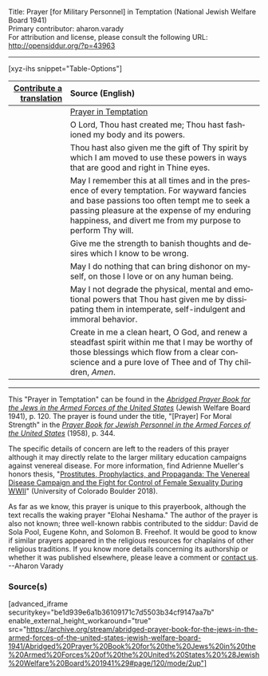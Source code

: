 <html>
<head></head>
<body>
Title: Prayer [for Military Personnel] in Temptation (National Jewish Welfare Board 1941)<br />
Primary contributor: aharon.varady<br />
For attribution and license, please consult the following URL: <a href="http://opensiddur.org/?p=43963">http://opensiddur.org/?p=43963</a>
<p />
<hr />

[xyz-ihs snippet="Table-Options"]<table style="margin-left: auto; margin-right: auto;" class="draggable">
<thead><tr><th id="x" style="text-align: right;"><a href="/contribute/upload/">Contribute a translation</a></th><th style="text-align: left;">Source (English)</th></tr></thead>
<tbody>
<tr><td style="vertical-align:top;">
<div class="liturgy" lang="he" style="text-align: right;">

</div></td>

<td style="vertical-align:top;">
<div class="english" lang="en" style="text-align: left;">
<u>Prayer in Temptation</u>
</div></td></tr>


<tr><td style="vertical-align:top;">
<div class="liturgy" lang="he" style="text-align: right;">

</div></td>

<td style="vertical-align:top;">
<div class="english" lang="en" style="text-align: left;">
O Lord, Thou hast created me; 
Thou hast fashioned my body 
and its powers. 
</div></td></tr>


<tr><td style="vertical-align:top;">
<div class="liturgy" lang="he" style="text-align: right;">

</div></td>

<td style="vertical-align:top;">
<div class="english" lang="en" style="text-align: left;">
Thou hast also given me 
the gift of Thy spirit 
by which I am moved to use these powers
in ways that are good and right 
in Thine eyes. 
</div></td></tr>


<tr><td style="vertical-align:top;">
<div class="liturgy" lang="he" style="text-align: right;">

</div></td>

<td style="vertical-align:top;">
<div class="english" lang="en" style="text-align: left;">
May I remember this at all times 
and in the presence of every temptation. 
For wayward fancies 
and base passions 
too often tempt me 
to seek a passing pleasure 
at the expense of my enduring happiness, 
and divert me from my purpose 
to perform Thy will. 
</div></td></tr>


<tr><td style="vertical-align:top;">
<div class="liturgy" lang="he" style="text-align: right;">

</div></td>

<td style="vertical-align:top;">
<div class="english" lang="en" style="text-align: left;">
Give me the strength 
to banish thoughts and desires 
which I know to be wrong. 
</div></td></tr>


<tr><td style="vertical-align:top;">
<div class="liturgy" lang="he" style="text-align: right;">

</div></td>

<td style="vertical-align:top;">
<div class="english" lang="en" style="text-align: left;">
May I do nothing 
that can bring dishonor 
on myself, 
on those I love 
or on any human being. 
</div></td></tr>


<tr><td style="vertical-align:top;">
<div class="liturgy" lang="he" style="text-align: right;">

</div></td>

<td style="vertical-align:top;">
<div class="english" lang="en" style="text-align: left;">
May I not degrade the physical, 
mental and emotional powers 
that Thou hast given me 
by dissipating them in intemperate, 
self-indulgent and immoral behavior. 
</div></td></tr>


<tr><td style="vertical-align:top;">
<div class="liturgy" lang="he" style="text-align: right;">

</div></td>

<td style="vertical-align:top;">
<div class="english" lang="en" style="text-align: left;">
Create in me a clean heart, O God, 
and renew a steadfast spirit within me 
that I may be worthy of those blessings 
which flow from a clear conscience 
and a pure love of Thee 
and of Thy children, 
<em>Amen</em>. 
</div></td></tr>
</tbody></table>

<hr />

This "Prayer in Temptation" can be found in the <em><a href="/?p=41852">Abridged Prayer Book for the Jews in the Armed Forces of the United States</a></em> (Jewish Welfare Board 1941), p. 120. The prayer is found under the title, "[Prayer] For Moral Strength" in the <em><a href="/?p=41789">Prayer Book for Jewish Personnel in the Armed Forces of the United States</a></em> (1958), p. 344.

The specific details of concern are left to the readers of this prayer although it may directly relate to the larger military education campaigns against venereal disease. For more information, find Adrienne Mueller's honors thesis, "<a href="https://www.colorado.edu/history/sites/default/files/attached-files/mueller_thesis.pdf">Prostitutes, Prophylactics, and Propaganda: The Venereal Disease Campaign and the Fight for Control of Female Sexuality During WWII</a>" (University of Colorado Boulder 2018).

As far as we know, this prayer is unique to this prayerbook, although the text recalls the waking prayer "Elohai Neshama." The author of the prayer is also not known; three well-known rabbis contributed to the siddur: David de Sola Pool, Eugene Kohn, and Solomon B. Freehof. It would be good to know if similar prayers appeared in the religious resources for chaplains of other religious traditions. If you know more details concerning its authorship or whether it was published elsewhere, please leave a comment or <a href="/contact/">contact us</a>. --Aharon Varady

<h3>Source(s)</h3>

[advanced_iframe securitykey="be1d939e6a1b36109171c7d5503b34cf9147aa7b" enable_external_height_workaround="true" src="https://archive.org/stream/abridged-prayer-book-for-the-jews-in-the-armed-forces-of-the-united-states-jewish-welfare-board-1941/Abridged%20Prayer%20Book%20for%20the%20Jews%20in%20the%20Armed%20Forces%20of%20the%20United%20States%20%28Jewish%20Welfare%20Board%201941%29#page/120/mode/2up"]

&nbsp;
</body>
</html>
